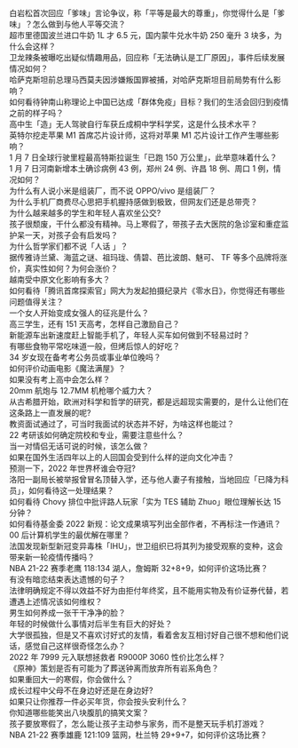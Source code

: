 白岩松首次回应「爹味」言论争议，称「平等是最大的尊重」，你觉得什么是「爹味」？怎么做到与他人平等交流？  
超市里德国波兰进口牛奶 1L 才 6.5 元，国内蒙牛兑水牛奶 250 毫升 3 块多，为什么会这样？  
卫龙辣条被曝吃出疑似情趣用品，回应称「无法确认是工厂原因」，事件后续发展情况如何？  
哈萨克斯坦前总理马西莫夫因涉嫌叛国罪被捕，对哈萨克斯坦目前局势有什么影响？  
如何看待钟南山称理论上中国已达成「群体免疫」目标？我们的生活会回归到疫情之前的样子吗？  
高中生「造」无人驾驶自行车获丘成桐中学科学奖，这是什么技术水平？  
英特尔挖走苹果 M1 首席芯片设计师，这将对苹果 M1 芯片设计工作产生哪些影响？  
1 月 7 日全球行驶里程最高特斯拉诞生「已跑 150 万公里」，此举意味着什么？  
1 月 7 日河南新增本土确诊病例 43 例，郑州 24 例、许昌 18 例、周口 1 例，情况如何？  
为什么有人说小米是组装厂，而不说 OPPO/vivo 是组装厂？  
为什么手机厂商费尽心思把手机握持感做到极致，但网友们还是总带壳？  
为什么越来越多的学生和年轻人喜欢坐公交?  
孩子很颓废，干什么都没有精神。马上寒假了，带孩子去大医院的急诊室和重症监护呆一天，对孩子会有启发吗？  
为什么哲学家们都不说「人话 」？  
据传雅诗兰黛、海蓝之谜、祖玛珑、倩碧、芭比波朗、魅可、 TF 等多个品牌将涨价，真实性如何？为何会涨价？  
越南受中原文化影响有多大？  
如何看待「腾讯首席探索官」网大为发起拍摄纪录片《零水日》，你觉得还有哪些问题值得关注？  
一个女人开始变成女强人的征兆是什么？  
高三学生，还有 151 天高考，怎样自己激励自己？  
新能源车出新速度赶上智能手机了，年轻人买车如何做到不轻易过时？  
有哪些食物平常吃味道一般，但烤后惊人的好吃？  
34 岁女现在备考考公务员或事业单位晚吗？  
如何评价动画电影《魔法满屋》？  
如果没有考上高中会怎么样？  
20mm 航炮与 12.7MM 机枪哪个威力大？  
从古希腊开始，欧洲对科学和哲学的研究，都是远超现实需要的，是什么让他们在这条路上一直发展的呢?  
教资面试通过了，可当时我面试的状态并不好，为啥这样也能过？  
22 考研该如何确定院校和专业，需要注意些什么？  
当一对情侣无话可说的时候，该怎么做？  
如果在国外生活四年以上的人回国会受到什么样的逆向文化冲击？  
预测一下，2022 年世界杯谁会夺冠?  
洛阳一副局长被举报曾冒名顶替入学，还与他人妻子有接触，当地回应「已降为科员」，如何看待这一处理结果？  
如何看待 Chovy 排位中批评路人玩家「实为 TES 辅助 Zhuo」眼位理解长达 15 分钟？  
如何看待基金委 2022 新规：论文成果填写列出全部作者，不再标注一作通讯？  
00 后计算机学生的最优解在哪里？  
法国发现新型新冠变异毒株「IHU」，世卫组织已将其列为接受观察的变种，这会带来新一轮疫情传播吗？  
NBA 21-22 赛季老鹰 118:134 湖人，詹姆斯 32+8+9，如何评价这场比赛？  
有没有暗恋结束表达遗憾的句子？  
法律明确规定不得以效益不好为由拒付年终奖，且不能用实物及有价证券代替，若遭遇上述情况该如何维权？  
男生如何养成一张干干净净的脸？  
年轻的时候做什么事情对后半生有巨大的好处？  
大学很孤独，但是又不喜欢讨好式的友情，看着舍友互相讨好自己很不想和他们说话，感觉自己这样很奇怪怎么办？  
2022 年 7999 元入联想拯救者 R9000P 3060 性价比怎么样？  
《原神》策划是否有可能为了葬送钟离而放弃所有岩系角色？  
如果重回大一的寒假，你会做什么？  
成长过程中父母不在身边好还是在身边好?  
如果只让你推荐一件必买年货，你会按头安利什么？  
你知道哪些能笑出八块腹肌的搞笑文案？  
孩子要放寒假了，怎么能让孩子主动参与家务，而不是整天玩手机打游戏？  
NBA 21-22 赛季雄鹿 121:109 篮网，杜兰特 29+9+7，如何评价这场比赛？  
